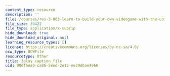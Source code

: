 ```yaml
---
content_type: resource
description: ''
file: /courses/res-3-003-learn-to-build-your-own-videogame-with-the-unity-game-engine-and-microsoft-kinect-january-iap-2017/986f5ea0ca865eed2e12ee29d6ae4966_zNesxH6wiAg.srt
file_size: 39422
file_type: application/x-subrip
hide_download: true
hide_download_original: null
learning_resource_types: []
license: https://creativecommons.org/licenses/by-nc-sa/4.0/
ocw_type: OCWFile
resourcetype: Other
title: 3play caption file
uid: 986f5ea0-ca86-5eed-2e12-ee29d6ae4966
---
```

